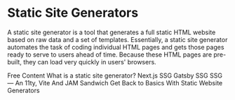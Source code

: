 # Static Site Generators

A static site generator is a tool that generates a full static HTML website based on raw data and a set of templates. Essentially, a static site generator automates the task of coding individual HTML pages and gets those pages ready to serve to users ahead of time. Because these HTML pages are pre-built, they can load very quickly in users' browsers.

<ResourceGroupTitle>Free Content</ResourceGroupTitle>
<BadgeLink colorScheme='yellow' badgeText='Read' href='https://www.cloudflare.com/learning/performance/static-site-generator/'>What is a static site generator?</BadgeLink>
<BadgeLink colorScheme='yellow' badgeText='Read' href='https://nextjs.org/docs/advanced-features/static-html-export'>Next.js SSG</BadgeLink>
<BadgeLink colorScheme='yellow' badgeText='Read' href='https://www.gatsbyjs.com/docs/glossary/static-site-generator/'>Gatsby SSG</BadgeLink>
<BadgeLink colorScheme='yellow' badgeText='Read' href='https://www.smashingmagazine.com/2021/10/building-ssg-11ty-vite-jam-sandwich/'>SSG — An 11ty, Vite And JAM Sandwich</BadgeLink>
<BadgeLink colorScheme='yellow' badgeText='Read' href='https://thenewstack.io/get-back-basics-static-website-generators/'>Get Back to Basics With Static Website Generators</BadgeLink>
